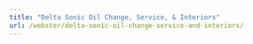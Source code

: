 ```yaml
---
title: "Delta Sonic Oil Change, Service, & Interiors"
url: /webster/delta-sonic-oil-change-service-and-interiors/
---
```

